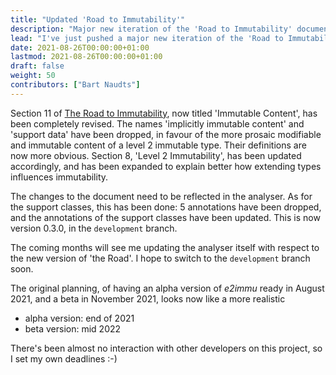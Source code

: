 ```yaml
---
title: "Updated 'Road to Immutability'"
description: "Major new iteration of the 'Road to Immutability' document"
lead: "I've just pushed a major new iteration of the 'Road to Immutability' document."
date: 2021-08-26T00:00:00+01:00
lastmod: 2021-08-26T00:00:00+01:00
draft: false
weight: 50
contributors: ["Bart Naudts"]
---
```


Section 11 of [The Road to Immutability](https://www.e2immu.org/docs/road-to-immutability.html), now titled 'Immutable Content', has been completely revised.
The names 'implicitly immutable content' and 'support data' have been dropped, in favour of the more prosaic modifiable and immutable content of a level 2 immutable type.
Their definitions are now more obvious.
 Section 8, 'Level 2 Immutability', has been updated
accordingly, and has been expanded to explain better how extending types
influences immutability.

The changes to the document need to be reflected in the analyser.
As for the support classes, this has been done: 5 annotations have been dropped, and the annotations of the support classes have been updated. This is now version 0.3.0, in the `development` branch.

The coming months will see me updating the analyser itself with respect to the new version of 'the Road'. 
I hope to switch to the `development` branch soon.

The original planning, of having an alpha version of _e2immu_ ready in August 2021, and a beta in November 2021, looks now like a more realistic

* alpha version: end of 2021
* beta version: mid 2022

There's been almost no interaction with other developers on this project, so I set my own deadlines :-)

